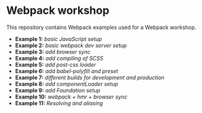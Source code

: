 # Webpack workshop

This repository contains Webpack examples used for a Webpack workshop.

- **Example 1:** *basic JavaScript setup*
- **Example 2:** *basic webpack dev server setup*
- **Example 3:** *add browser sync*
- **Example 4:** *add compiling of SCSS*
- **Example 5:** *add post-css loader*
- **Example 6:** *add babel-polyfill and preset*
- **Example 7:** *different builds for development and production*
- **Example 8:** *add componentLoader setup*
- **Example 9:** *add Foundation setup*
- **Example 10:** *webpack + hmr + browser sync*
- **Example 11:** *Resolving and aliasing*
